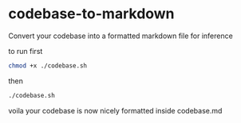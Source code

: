 # codebase-to-markdown
Convert your codebase into a formatted markdown file for inference


to run first

```bash
chmod +x ./codebase.sh
```

then

```bash
./codebase.sh
```


voila your codebase is now nicely formatted inside codebase.md

